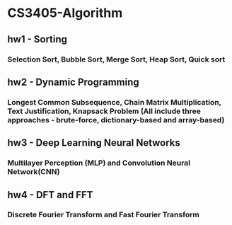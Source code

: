 # CS3405-Algorithm

## hw1 - Sorting
### Selection Sort, Bubble Sort, Merge Sort, Heap Sort, Quick sort

## hw2 - Dynamic Programming
### Longest Common Subsequence, Chain Matrix Multiplication, Text Justification, Knapsack Problem (All include three approaches - brute-force, dictionary-based and array-based)

## hw3 - Deep Learning Neural Networks
### Multilayer Perception (MLP) and Convolution Neural Network(CNN)

## hw4 - DFT and FFT
### Discrete Fourier Transform and Fast Fourier Transform
